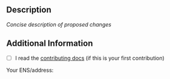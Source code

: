 ## Description

_Concise description of proposed changes_

## Additional Information

- [ ] I read the [contributing docs](/wagmi-dev/references/blob/main/.github/CONTRIBUTING.md) (if this is your first contribution)

Your ENS/address:
